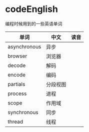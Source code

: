 # codeEnglish
编程时候用到的一些英语单词

| 单词 | 中文 | 读音 |
| --- | --- | --- |
| asynchronous | 异步 |
| browser | 浏览器 |
| decode | 解码 |
| encode | 编码 |
| partials | 分段视图 | 
| process | 进程 |
| scope | 作用域 |
| synchronous | 同步 | 
| thread | 线程 | 

 

